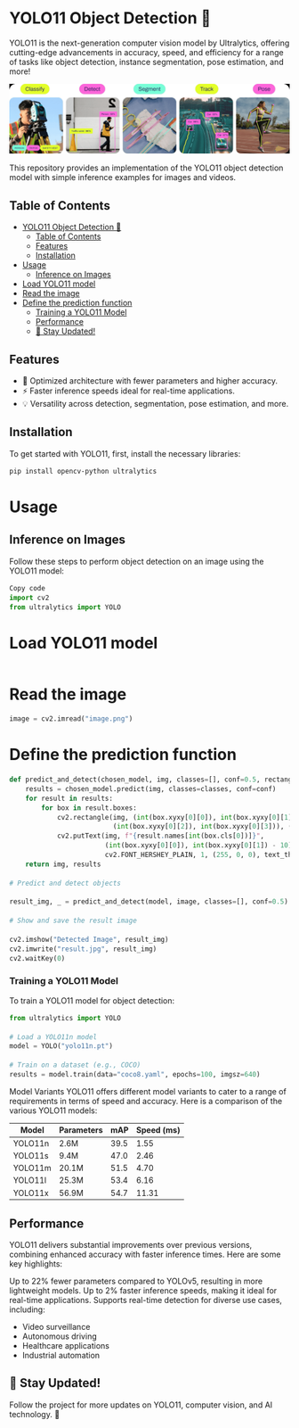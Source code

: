 # YOLO11 Object Detection 🚀

YOLO11 is the next-generation computer vision model by Ultralytics, offering cutting-edge advancements in accuracy, speed, and efficiency for a range of tasks like object detection, instance segmentation, pose estimation, and more!

![1727698603839](image/README/1727698603839.png)

This repository provides an implementation of the YOLO11 object detection model with simple inference examples for images and videos.

## Table of Contents

- [YOLO11 Object Detection 🚀](#yolo11-object-detection-)
  - [Table of Contents](#table-of-contents)
  - [Features](#features)
  - [Installation](#installation)
- [Usage](#usage)
  - [Inference on Images](#inference-on-images)
- [Load YOLO11 model](#load-yolo11-model)
- [Read the image](#read-the-image)
- [Define the prediction function](#define-the-prediction-function)
    - [Training a YOLO11 Model](#training-a-yolo11-model)
  - [Performance](#performance)
  - [🔔 Stay Updated!](#-stay-updated)

## Features

- 🔧 Optimized architecture with fewer parameters and higher accuracy.
- ⚡ Faster inference speeds ideal for real-time applications.
- 💡 Versatility across detection, segmentation, pose estimation, and more.

## Installation

To get started with YOLO11, first, install the necessary libraries:

```bash
pip install opencv-python ultralytics
```

# Usage

## Inference on Images

Follow these steps to perform object detection on an image using the YOLO11 model:

```python
Copy code
import cv2
from ultralytics import YOLO
```

# Load YOLO11 model

```model

```

# Read the image

```python
image = cv2.imread("image.png")
```

# Define the prediction function

```python
def predict_and_detect(chosen_model, img, classes=[], conf=0.5, rectangle_thickness=2, text_thickness=1):
    results = chosen_model.predict(img, classes=classes, conf=conf)
    for result in results:
        for box in result.boxes:
            cv2.rectangle(img, (int(box.xyxy[0][0]), int(box.xyxy[0][1])),
                          (int(box.xyxy[0][2]), int(box.xyxy[0][3])), (255, 0, 0), rectangle_thickness)
            cv2.putText(img, f"{result.names[int(box.cls[0])]}",
                        (int(box.xyxy[0][0]), int(box.xyxy[0][1]) - 10),
                        cv2.FONT_HERSHEY_PLAIN, 1, (255, 0, 0), text_thickness)
    return img, results

# Predict and detect objects

result_img, _ = predict_and_detect(model, image, classes=[], conf=0.5)

# Show and save the result image

cv2.imshow("Detected Image", result_img)
cv2.imwrite("result.jpg", result_img)
cv2.waitKey(0)
```

### Training a YOLO11 Model

To train a YOLO11 model for object detection:

```python
from ultralytics import YOLO

# Load a YOLO11n model
model = YOLO("yolo11n.pt")

# Train on a dataset (e.g., COCO)
results = model.train(data="coco8.yaml", epochs=100, imgsz=640)
```

Model Variants
YOLO11 offers different model variants to cater to a range of requirements in terms of speed and accuracy. Here is a comparison of the various YOLO11 models:

| Model   | Parameters | mAP  | Speed (ms) |
| ------- | ---------- | ---- | ---------- |
| YOLO11n | 2.6M       | 39.5 | 1.55       |
| YOLO11s | 9.4M       | 47.0 | 2.46       |
| YOLO11m | 20.1M      | 51.5 | 4.70       |
| YOLO11l | 25.3M      | 53.4 | 6.16       |
| YOLO11x | 56.9M      | 54.7 | 11.31      |

## Performance

YOLO11 delivers substantial improvements over previous versions, combining enhanced accuracy with faster inference times. Here are some key highlights:

Up to 22% fewer parameters compared to YOLOv5, resulting in more lightweight models.
Up to 2% faster inference speeds, making it ideal for real-time applications.
Supports real-time detection for diverse use cases, including:


* Video surveillance
* Autonomous driving
* Healthcare applications
* Industrial automation

## 🔔 Stay Updated!
Follow the project for more updates on YOLO11, computer vision, and AI technology. 🚀